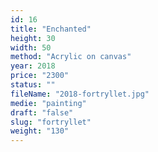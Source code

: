 ```yaml
---
id: 16
title: "Enchanted"
height: 30
width: 50
method: "Acrylic on canvas"
year: 2018
price: "2300"
status: ""
fileName: "2018-fortryllet.jpg"
medie: "painting"
draft: "false"
slug: "fortryllet"
weight: "130"
---
```

